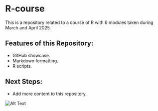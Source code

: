 # R-course

This is a repository related to a course of R with 6 modules taken during March and April 2025.

## Features of this Repository:
- GitHub showcase.
- Markdown formatting.
- R scripts.

## Next Steps:
- Add more content to this repository.

![Alt Text](https://upload.wikimedia.org/wikipedia/commons/thumb/1/1b/R_logo.svg/1200px-R_logo.svg.png)
